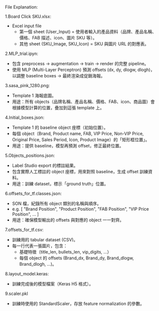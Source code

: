 File Explanation:

1.Board Click SKU.xlsx: 
- Excel input file
  * 第一個 sheet (User_Input) = 使用者輸入的產品資料（品牌、產品名稱、價格、FAB 描述、icon、圖片 SKU 等）。
  * 其他 sheet (SKU_Image, SKU_Icon) = SKU 與圖片 URL 的對應表。


2.MLP_trial.ipyn: 
- 包含 preprocess → augmentation → train → render 的完整 pipeline。
- 使用 MLP (Multi-Layer Perceptron) 預測 offsets (dx, dy, dlogw, dlogh)，以調整 baseline boxes → 最終渲染成促銷海報。


3.sasa_pink_1280.png:
- Template 1 海報底圖。
- 用途：所有 objects（品牌名稱、產品名稱、價格、FAB、icon、商品圖）會根據模型計算的位置，疊加到這張 template 上。

4.Initial_boxes.json: 
- Template 1 的 baseline object 座標（初始位置）。
- 每個 object（Brand, Product name, FAB, VIP Price, Non-VIP Price, Original Price, Sales Period, Icon, Product Image）的「矩形框位置」。
- 用途：提供 baseline，模型再預測 offset，修正最終位置。

5.Objects_positions.json: 
- Label Studio export 的標註結果。
- 包含實際人工標註的 object 座標，用來對照 baseline，生成 offset 訓練資料。
- 用途：訓練 dataset，標示「ground truth」位置。

6.offsets_for_tf.classes.json: 
- SON 檔，紀錄所有 object 類別的名稱與順序。
- e.g. [ "Brand Position", "Product Position", "FAB Position", "VIP Price Position", ... ]
- 用途：確保模型輸出的 offsets 與對應的 object 一一對齊。

7.offsets_for_tf.csv: 
- 訓練用的 tabular dataset (CSV)。
- 每一行代表一張圖片，包含：
  * 基礎特徵（title_len, bullets_len, vip_digits, …）
  * 每個 object 的 offsets (Brand_dx, Brand_dy, Brand_dlogw, Brand_dlogh, …)。

8.layout_model.keras: 
- 訓練完成後的模型檔案（Keras H5 格式）。

9.scaler.pkl
- 訓練時使用的 StandardScaler，存放 feature normalization 的參數。

